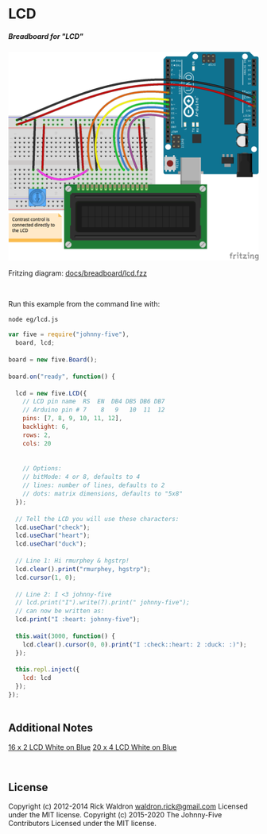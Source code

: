 <!--remove-start-->

# LCD

<!--remove-end-->






##### Breadboard for "LCD"



![docs/breadboard/lcd.png](breadboard/lcd.png)<br>

Fritzing diagram: [docs/breadboard/lcd.fzz](breadboard/lcd.fzz)

&nbsp;




Run this example from the command line with:
```bash
node eg/lcd.js
```


```javascript
var five = require("johnny-five"),
  board, lcd;

board = new five.Board();

board.on("ready", function() {

  lcd = new five.LCD({
    // LCD pin name  RS  EN  DB4 DB5 DB6 DB7
    // Arduino pin # 7    8   9   10  11  12
    pins: [7, 8, 9, 10, 11, 12],
    backlight: 6,
    rows: 2,
    cols: 20


    // Options:
    // bitMode: 4 or 8, defaults to 4
    // lines: number of lines, defaults to 2
    // dots: matrix dimensions, defaults to "5x8"
  });

  // Tell the LCD you will use these characters:
  lcd.useChar("check");
  lcd.useChar("heart");
  lcd.useChar("duck");

  // Line 1: Hi rmurphey & hgstrp!
  lcd.clear().print("rmurphey, hgstrp");
  lcd.cursor(1, 0);

  // Line 2: I <3 johnny-five
  // lcd.print("I").write(7).print(" johnny-five");
  // can now be written as:
  lcd.print("I :heart: johnny-five");

  this.wait(3000, function() {
    lcd.clear().cursor(0, 0).print("I :check::heart: 2 :duck: :)");
  });

  this.repl.inject({
    lcd: lcd
  });
});



```








## Additional Notes
[16 x 2 LCD White on Blue](http://www.hacktronics.com/LCDs/16-x-2-LCD-White-on-Blue/flypage.tpl.html)
[20 x 4 LCD White on Blue](http://www.hacktronics.com/LCDs/20-x-4-LCD-White-on-Blue/flypage.tpl.html)

&nbsp;

<!--remove-start-->

## License
Copyright (c) 2012-2014 Rick Waldron <waldron.rick@gmail.com>
Licensed under the MIT license.
Copyright (c) 2015-2020 The Johnny-Five Contributors
Licensed under the MIT license.

<!--remove-end-->

